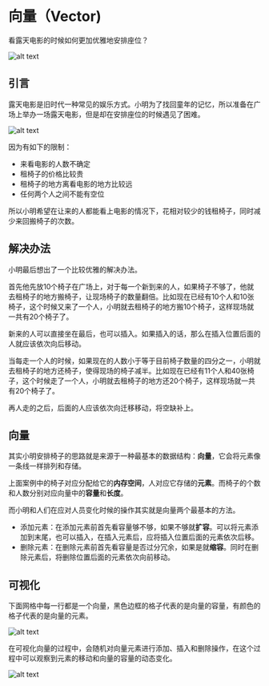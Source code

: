 # 向量（Vector)

看露天电影的时候如何更加优雅地安排座位？

![alt text](https://7765-wechatcloud-79m2p-1259642785.tcb.qcloud.la/algorithms/data-structures/vector/3.png?sign=9de7df125e4385110c1fcb122f031aaf&t=1598836449)

## 引言

露天电影是旧时代一种常见的娱乐方式。小明为了找回童年的记忆，所以准备在广场上举办一场露天电影，但是却在安排座位的时候遇见了困难。

![alt text](https://7765-wechatcloud-79m2p-1259642785.tcb.qcloud.la/algorithms/data-structures/vector/1.png?sign=06beac5270e14334f3ef72001c37273a&t=1598836400)

因为有如下的限制：

- 来看电影的人数不确定
- 租椅子的价格比较贵
- 租椅子的地方离看电影的地方比较远
- 任何两个人之间不能有空位
  
所以小明希望在让来的人都能看上电影的情况下，花相对较少的钱租椅子，同时减少来回搬椅子的次数。

## 解决办法

小明最后想出了一个比较优雅的解决办法。

首先他先放10个椅子在广场上，对于每一个新到来的人，如果椅子不够了，他就去租椅子的地方搬椅子，让现场椅子的数量翻倍。比如现在已经有10个人和10张椅子，这个时候又来了一个人，小明就去租椅子的地方搬10个椅子，这样现场就一共有20个椅子了。

新来的人可以直接坐在最后，也可以插入。如果插入的话，那么在插入位置后面的人就应该依次向后移动。

当每走一个人的时候，如果现在的人数小于等于目前椅子数量的四分之一，小明就去租椅子的地方还椅子，使得现场的椅子减半。比如现在已经有11个人和40张椅子，这个时候走了一个人，小明就去租椅子的地方还20个椅子，这样现场就一共有20个椅子了。

再人走的之后，后面的人应该依次向迁移移动，将空缺补上。

## 向量

其实小明安排椅子的思路就是来源于一种最基本的数据结构：**向量**，它会将元素像一条线一样排列和存储。

上面案例中的椅子对应分配给它的**内存空间**，人对应它存储的**元素**。而椅子的个数和人数分别对应向量中的**容量**和**长度**。

而小明和人们在应对人员变化时候的操作其实就是向量两个最基本的方法。

- 添加元素：在添加元素前首先看容量够不够，如果不够就**扩容**。可以将元素添加到末尾，也可以插入，在插入元素后，应将插入位置后面的元素依次后移。
- 删除元素：在删除元素前首先看容量是否过分冗余，如果是就**缩容**。同时在删除元素后，将删除位置后面的元素依次向前移动。

## 可视化

下面网格中每一行都是一个向量，黑色边框的格子代表的是向量的容量，有颜色的格子代表的是向量的元素。

![alt text](https://7765-wechatcloud-79m2p-1259642785.tcb.qcloud.la/algorithms/data-structures/vector/2.png?sign=4d5dec4001e46385bf26d8350c501368&t=1598836415)

在可视化向量的过程中，会随机对向量元素进行添加、插入和删除操作，在这个过程中可以观察到元素的移动和向量的容量的动态变化。

![alt text](https://7765-wechatcloud-79m2p-1259642785.tcb.qcloud.la/algorithms/data-structures/vector/1.gif?sign=a5e9fdae371ddff0c9d63550c111f9ce&t=1598836385)
